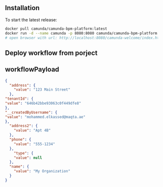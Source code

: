
## Installation

To start the latest release:


```bash
docker pull camunda/camunda-bpm-platform:latest
docker run -d --name camunda -p 8080:8080 camunda/camunda-bpm-platform:latest
# open browser with url: http://localhost:8080/camunda-welcome/index.html
```

## Deploy workflow from porject

## workflowPayload

```json
{
  "address": {
    "value": "123 Main Street"
  },
"tenantId": {
"value": "646b42bbe93063c0f449dfe8"
},
"__createdByUsername": {
"value": "mohammed.elkassed@maqta.ae"
},
  "address2": {
    "value": "Apt 4B"
  },
  "phone": {
    "value": "555-1234"
  },
    "type": {
    "value": null
  },
  "name": {
    "value": "My Organization"
  }
}
```
